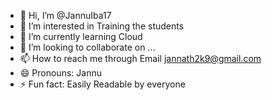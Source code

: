 - 👋 Hi, I’m @JannuIba17
- 👀 I’m interested in Training the students
- 🌱 I’m currently learning Cloud
- 💞️ I’m looking to collaborate on ...
- 📫 How to reach me through Email jannath2k9@gmail.com
- 😄 Pronouns: Jannu
- ⚡ Fun fact: Easily Readable by everyone

<!---
JannuIba17/JannuIba17 is a ✨ special ✨ repository because its `README.md` (this file) appears on your GitHub profile.
You can click the Preview link to take a look at your changes.
--->
